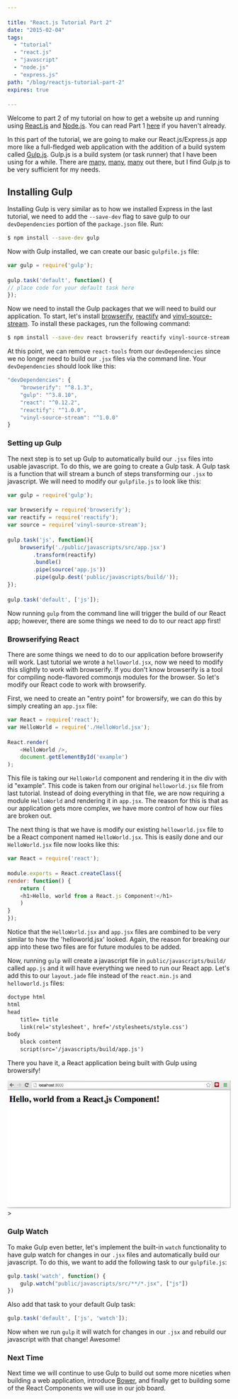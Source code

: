 ```yaml
---

title: "React.js Tutorial Part 2"
date: "2015-02-04"
tags:
  - "tutorial"
  - "react.js"
  - "javascript"
  - "node.js"
  - "express.js"
path: "/blog/reactjs-tutorial-part-2"
expires: true

---
```


Welcome to part 2 of my tutorial on how to get a website up and running using [React.js](http://facebook.github.io/react/) and [Node.js](http://nodejs.org/). You can read Part 1 [here](/blog/reactjs-tutorial-part-1/) if you haven't already.

In this part of the tutorial, we are going to make our React.js/Express.js app more like a full-fledged web application with the addition of a build system called [Gulp.js](http://gulpjs.com/). Gulp.js is a build system (or task runner) that I have been using for a while. There are [many](http://gruntjs.com/), [many](https://github.com/broccolijs/broccoli), [many](http://webpack.github.io/) out there, but I find Gulp.js to be very sufficient for my needs.

## Installing Gulp

Installing Gulp is very similar as to how we installed Express in the last tutorial, we need to add the `--save-dev` flag to save gulp to our `devDependencies` portion of the `package.json` file. Run:

```bash
$ npm install --save-dev gulp
```

Now with Gulp installed, we can create our basic `gulpfile.js` file:

```javascript
var gulp = require('gulp');

gulp.task('default', function() {
// place code for your default task here
});
```


Now we need to install the Gulp packages that we will need to build our application. To start, let's install [browserify](https://www.npmjs.com/package/browserify), [reactify](https://www.npmjs.com/package/reactify) and [vinyl-source-stream](https://www.npmjs.com/package/vinyl-source-stream). To install these packages, run the following command:

```bash
$ npm install --save-dev react browserify reactify vinyl-source-stream
```

At this point, we can remove `react-tools` from our `devDependencies` since we no longer need to build our `.jsx` files via the command line. Your `devDependencies` should look like this:

```javascript
"devDependencies": {
    "browserify": "^8.1.3",
    "gulp": "^3.8.10",
    "react": "^0.12.2",
    "reactify": "^1.0.0",
    "vinyl-source-stream": "^1.0.0"
}
```

### Setting up Gulp

The next step is to set up Gulp to automatically build our `.jsx` files into usable javascript. To do this, we are going to create a Gulp task. A Gulp task is a function that will stream a bunch of steps transforming our `.jsx` to javascript. We will need to modify our `gulpfile.js` to look like this:

```javascript
var gulp = require('gulp');

var browserify = require('browserify');
var reactify = require('reactify');
var source = require('vinyl-source-stream');

gulp.task('js', function(){
    browserify('./public/javascripts/src/app.jsx')
        .transform(reactify)
        .bundle()
        .pipe(source('app.js'))
        .pipe(gulp.dest('public/javascripts/build/'));
});

gulp.task('default', ['js']);
```

Now running `gulp` from the command line will trigger the build of our React app; however, there are some things we need to do to our react app first!

### Browserifying React

There are some things we need to do to our application before browserify will work. Last tutorial we wrote a `helloworld.jsx`, now we need to modify this slightly to work with browserify. If you don't know browserify is a tool for compiling node-flavored commonjs modules for the browser. So let's modify our React code to work with browserify.

First, we need to create an "entry point" for browersify, we can do this by simply creating an `app.jsx` file:

```javascript
var React = require('react');
var HelloWorld = require('./HelloWorld.jsx');

React.render(
    <HelloWorld />,
    document.getElementById('example')
);
```

This file is taking our `HelloWorld` component and rendering it in the div with id "example". This code is taken from our original `helloworld.jsx` file from last tutorial. Instead of doing everything in that file, we are now requiring a module `HelloWorld` and rendering it in `app.jsx`. The reason for this is that as our application gets more complex, we have more control of how our files are broken out.

The next thing is that we have is modify our existing `helloworld.jsx` file to be a React component named `HelloWorld.jsx`. This is easily done and our `HelloWorld.jsx` file now looks like this:

```javascript
var React = require('react');

module.exports = React.createClass({
render: function() {
    return (
    <h1>Hello, world from a React.js Component!</h1>
    )    
}
});
```

Notice that the `HelloWorld.jsx` and `app.jsx` files are combined to be very similar to how the 'helloworld.jsx' looked. Again, the reason for breaking our app into these two files are for future modules to be added.

Now, running `gulp` will create a javascript file in `public/javascripts/build/` called `app.js` and it will have everything we need to run our React app. Let's add this to our `layout.jade` file instead of the `react.min.js` and `helloworld.js` files:

```html
doctype html
html
head
    title= title
    link(rel='stylesheet', href='/stylesheets/style.css')
body
    block content
    script(src='/javascripts/build/app.js')
```

There you have it, a React application being built with Gulp using browersify!

![Hello React.js Component](./hello-react-component.png)>

### Gulp Watch

To make Gulp even better, let's implement the built-in `watch` functionality to have gulp watch for changes in our `.jsx` files and automatically build our javascript. To do this, we want to add the following task to our `gulpfile.js`:

```javascript
gulp.task('watch', function() {
    gulp.watch("public/javascripts/src/**/*.jsx", ["js"])
})
```

Also add that task to your default Gulp task:

```javascript
gulp.task('default', ['js', 'watch']);
```

Now when we run `gulp` it will watch for changes in our `.jsx` and rebuild our javascript with that change! Awesome!

### Next Time

Next time we will continue to use Gulp to build out some more niceties when building a web application, introduce [Bower](http://bower.io/), and finally get to building some of the React Components we will use in our job board.
